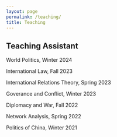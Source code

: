 ```yaml
---
layout: page
permalink: /teaching/
title: Teaching
---
```


## Teaching Assistant

World Politics, Winter 2024

International Law, Fall 2023

International Relations Theory, Spring 2023

Goverance and Conflict, Winter 2023

Diplomacy and War, Fall 2022

Network Analysis, Spring 2022

Politics of China, Winter 2021

        
